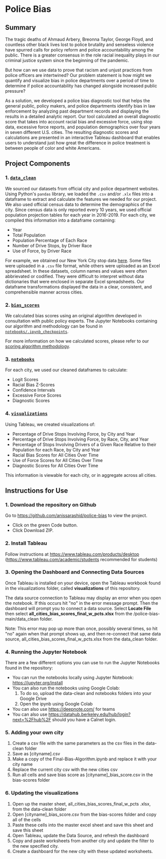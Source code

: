 # Police Bias
## Summary
The tragic deaths of Ahmaud Arbery, Breonna Taylor, George Floyd, and countless other black lives lost to police brutality and senseless violence have spurred calls for policy reform and police accountability among the public. There is a greater consensus in the role racial inequality plays in our criminal justice system since the beginning of the pandemic. 

But how can we use data to prove that racism and unjust practices from police officers are intertwined? Our problem statement is how might we quantify and visualize bias in police departments over a period of time to determine if police accountability has changed alongside increased public pressure?

As a solution, we developed a police bias diagnostic tool that helps the general public, policy makers, and police departments identify bias in law enforcement by analyzing past department records and displaying the results in a detailed analytic report. Our tool calculated an overall diagnostic score that takes into account racial bias and excessive force, using stop data, excessive force reports, and population demographics over four years in seven different U.S. cities. The resulting diagnostic scores and calculations are presented in an interactive Tableau dashboard that enables users to understand just how great the difference in police treatment is between people of color and white Americans.

## Project Components
### 1. [`data_clean`](/data_clean)

We sourced our datasets from official city and police department websites. Using Python's `pandas` library, we loaded the `.csv` and/or `.xlx` files into a dataframe to extract and calculate the features we needed for our project. We also used official census data to determine the demographics of the city. Since census data is only reported every 10 years, we used official population projection tables for each year in 2016-2019. For each city, we compiled this information into a dataframe containing:
- Year
- Total Population
- Population Percentage of Each Race
- Number of Drive Stops, by Driver Race
- Use of Force, by Driver Race

For example, we obtained our New York City stop data [here](https://www1.nyc.gov/site/nypd/stats/reports-analysis/stopfrisk.page). Some files were uploaded in a `.csv` file format, while others were uploaded as an Excel spreadsheet. In these datasets, column names and values were often abbrievated or codified. They were difficult to interpret without data dictionaries that were enclosed in separate Excel spreadsheets. Our dataframe transformations displayed the data in a clear, consistent, and comprehensible manner across cities.

### 2. [`bias_scores`](/bias_scores)

We calculated bias scores using an original algorithm developed in consultation with public policy experts. The Jupyter Notebooks containing our algorithm and methodology can be found in [`notebooks/.ipynb_checkpoints`](notebooks/.ipynb_checkpoints).

For more information on how we calculated scores, please refer to our [scoring algorithm methodology](https://docs.google.com/document/d/14HGTZGBeoiHT3_NmvRMxozWnmfPMWz_MEgOWPrAoF8k/edit).

### 3. [`notebooks`](/notebooks)

For each city, we used our cleaned dataframes to calculate:
- Logit Scores
- Racial Bias Z-Scores
- Confidence Intervals
- Excessive Force Scores
- Diagnostic Scores

### 4. [`visualizations`](/visualizations)

Using Tableau, we created visualizations of:
- Percentage of Drive Stops Involving Force, by City and Year
- Percentage of Drive Stops Involving Force, by Race, City, and Year
- Percentage of Stops Involving Drivers of a Given Race Relative to their Population for each Race, by City and Year
- Racial Bias Scores for All Cities Over Time
- Use of Force Scores for All Cities Over Time
- Diagnostic Scores for All Cities Over Time

This information is viewable for each city, or in aggregate across all cities.

## Instructions for Use


### 1. Download the repository on Github
Go to https://github.com/anissarashid/police-bias to view the project. 
* Click on the green Code button. 
* Click Download ZIP.

### 2. Install Tableau 
Follow instructions at https://www.tableau.com/products/desktop (https://www.tableau.com/academic/students recommended for students)

### 3. Opening the Dashboard and Connecting Data Sources

Once Tableau is installed on your device, open the Tableau workbook found in the visualizations folder, called **visualizations** of this repository.

The data source connection to Tableau may display an error when you open the notebook. If this occurs hit "no" in the error message prompt. Then the dashboard will prompt you to connect a data source. Select **Locate File** then select **all_cities_bias_scores_final_w_pcts.xlsx** from the /police-bias-main/data_clean folder. 

Note: This error may pop up more than once, possibly several times, so hit "no" again when that prompt shows up, and then re-connect that same data source, all_cities_bias_scores_final_w_pcts.xlsx from the data_clean folder. 

### 4. Running the Jupyter Notebook

There are a few different options you can use to run the Jupyter Notebooks found in the repository:
* You can run the notebooks locally using Jupyter Notebook: https://jupyter.org/install
* You can also run the notebooks using Google Colab:
  1. To do so, upload the data-clean and notebooks folders into your Google Drive
  2. Open the ipynb using Google Colab
* You can also use https://deepnote.com/ for teams
* You can also use https://datahub.berkeley.edu/hub/login?next=%2Fhub%2F should you have a Calnet login.

### 5. Adding your own city
1. Create a csv file with the same parameters as the csv files in the data-clean folder
2. Save as [cityname].csv
3. Make a copy of the Final-Bias-Algorithm.ipynb and replace it with your city name
4. Replace the current city csv with the new cities csv
5. Run all cells and save bias score as [cityname]_bias_score.csv in the bias-scores folder

### 6. Updating the visualizations
1. Open up the master sheet, all_cities_bias_scores_final_w_pcts .xlsx, from the data-clean folder
2. Open [cityname]_bias_score.csv from the bias-scores folder and copy all of the cells
3. Paste these cells into the master excel sheet and save this sheet and save this sheet
4. Open Tableau, update the Data Source, and refresh the dashboard
5. Copy and paste worksheets from another city and update the filter to the new specified city. 
6. Create a dashboard for the new city with these updated worksheets. 
